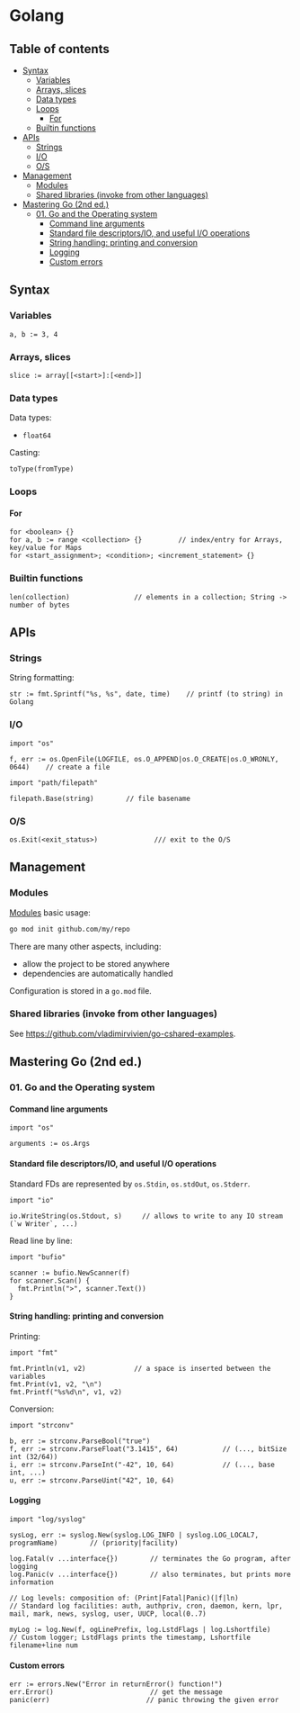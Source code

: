 # Golang

## Table of contents

- [Syntax](#syntax)
  - [Variables](#variables)
  - [Arrays, slices](#arrays-slices)
  - [Data types](#data-types)
  - [Loops](#loops)
    - [For](#for)
  - [Builtin  functions](#builtin--functions)
- [APIs](#apis)
  - [Strings](#strings)
  - [I/O](#io)
  - [O/S](#os)
- [Management](#management)
  - [Modules](#modules)
  - [Shared libraries (invoke from other languages)](#shared-libraries-invoke-from-other-languages)
- [Mastering Go (2nd ed.)](#mastering-go-2nd-ed)
  - [01. Go and the Operating system](#01-go-and-the-operating-system)
    - [Command line arguments](#command-line-arguments)
    - [Standard file descriptors/IO, and useful I/O operations](#standard-file-descriptorsio-and-useful-io-operations)
    - [String handling: printing and conversion](#string-handling-printing-and-conversion)
    - [Logging](#logging)
    - [Custom errors](#custom-errors)

## Syntax

### Variables

```golang
a, b := 3, 4
```

### Arrays, slices

```golang
slice := array[[<start>]:[<end>]]
```

### Data types

Data types:

- `float64`

Casting:

```golang
toType(fromType)
```

### Loops

#### For

```golang
for <boolean> {}
for a, b := range <collection> {}         // index/entry for Arrays, key/value for Maps
for <start_assignment>; <condition>; <increment_statement> {}
```

### Builtin  functions

```golang
len(collection)                // elements in a collection; String -> number of bytes
```

## APIs

### Strings

String formatting:

```golang
str := fmt.Sprintf("%s, %s", date, time)    // printf (to string) in Golang
```

### I/O

```golang
import "os"

f, err := os.OpenFile(LOGFILE, os.O_APPEND|os.O_CREATE|os.O_WRONLY, 0644)    // create a file

import "path/filepath"

filepath.Base(string)        // file basename
```

### O/S

```golang
os.Exit(<exit_status>)              /// exit to the O/S
```

## Management

### Modules

[Modules](https://github.com/golang/go/wiki/Modules) basic usage:

```sh
go mod init github.com/my/repo
```

There are many other aspects, including:

- allow the project to be stored anywhere
- dependencies are automatically handled

Configuration is stored in a `go.mod` file.

### Shared libraries (invoke from other languages)

See https://github.com/vladimirvivien/go-cshared-examples.

## Mastering Go (2nd ed.)

### 01. Go and the Operating system

#### Command line arguments

```golang
import "os"

arguments := os.Args
```

#### Standard file descriptors/IO, and useful I/O operations

Standard FDs are represented by `os.Stdin`, `os.stdOut`, `os.Stderr`.

```golang
import "io"

io.WriteString(os.Stdout, s)     // allows to write to any IO stream (`w Writer`, ...)
```

Read line by line:

```golang
import "bufio"

scanner := bufio.NewScanner(f)
for scanner.Scan() {
  fmt.Println(">", scanner.Text())
}
```

#### String handling: printing and conversion

Printing:

```golang
import "fmt"

fmt.Println(v1, v2)            // a space is inserted between the variables
fmt.Print(v1, v2, "\n")
fmt.Printf("%s%d\n", v1, v2)
```

Conversion:

```golang
import "strconv"

b, err := strconv.ParseBool("true")
f, err := strconv.ParseFloat("3.1415", 64)           // (..., bitSize int (32/64))
i, err := strconv.ParseInt("-42", 10, 64)            // (..., base int, ...)
u, err := strconv.ParseUint("42", 10, 64)
```

#### Logging

```golang
import "log/syslog"

sysLog, err := syslog.New(syslog.LOG_INFO | syslog.LOG_LOCAL7, programName)        // (priority|facility)

log.Fatal(v ...interface{})        // terminates the Go program, after logging
log.Panic(v ...interface{})        // also terminates, but prints more information

// Log levels: composition of: (Print|Fatal|Panic)(|f|ln)
// Standard log facilities: auth, authpriv, cron, daemon, kern, lpr, mail, mark, news, syslog, user, UUCP, local(0..7)

myLog := log.New(f, ogLinePrefix, log.LstdFlags | log.Lshortfile)    // Custom logger; LstdFlags prints the timestamp, Lshortfile filename+line num
```

#### Custom errors

```golang
err := errors.New("Error in returnError() function!")
err.Error()                        // get the message
panic(err)                        // panic throwing the given error
```
